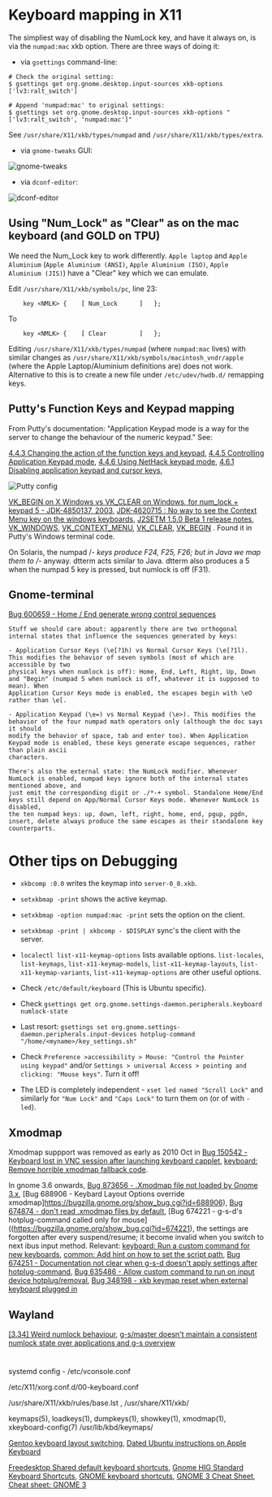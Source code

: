 # Keyboard mapping in X11

The simpliest way of disabling the NumLock key, and have it always on, is via
the `numpad:mac` xkb option. There are three ways of doing it:

- via `gsettings` command-line:

```
# Check the original setting:
$ gsettings get org.gnome.desktop.input-sources xkb-options
['lv3:ralt_switch']

# Append 'numpad:mac' to original settings:
$ gsettings set org.gnome.desktop.input-sources xkb-options "['lv3:ralt_switch', 'numpad:mac']"
```

See `/usr/share/X11/xkb/types/numpad` and `/usr/share/X11/xkb/types/extra`.


- via `gnome-tweaks` GUI:

![gnome-tweaks](Screenshot-gnome-tweaks.png)

- via `dconf-editor`:

![dconf-editor](Screenshot-dconf.png)

## Using "Num_Lock" as "Clear" as on the mac keyboard (and GOLD on TPU)

We need the Num_Lock key to work differently. `Apple laptop` and `Apple Aluminium` (`Apple Aluminium (ANSI)`, `Apple Aluminium (ISO)`,
`Apple Aluminium (JIS)`) have a "Clear" key which we can emulate.

Edit `/usr/share/X11/xkb/symbols/pc`, line 23:

```
    key <NMLK> {	[ Num_Lock 		]	};
```

To

```
    key <NMLK> {	[ Clear 		]	};
```

Editing `/usr/share/X11/xkb/types/numpad` (where `numpad:mac` lives) with similar changes as `/usr/share/X11/xkb/symbols/macintosh_vndr/apple`
(where the Apple Laptop/Aluminium definitions are) does not work. Alternative to this is to create a new file under `/etc/udev/hwdb.d/` remapping keys.

## Putty's Function Keys and Keypad mapping

From Putty's documentation: "Application Keypad mode is a way for the server to change the behaviour of the numeric keypad." See:

[4.4.3 Changing the action of the function keys and keypad](https://documentation.help/PuTTY/config-funkeys.html),
[4.4.5 Controlling Application Keypad mode](https://documentation.help/PuTTY/config-appkeypad.html),
[4.4.6 Using NetHack keypad mode](https://documentation.help/PuTTY/config-nethack.html),
[4.6.1 Disabling application keypad and cursor keys](https://documentation.help/PuTTY/config-features-application.html#S4.6.1),

![Putty config](Screenshot-putty-config.png)

[VK_BEGIN on X Windows vs VK_CLEAR on Windows, for num_lock + keypad 5 - JDK-4850137, 2003](https://bugs.java.com/bugdatabase/view_bug.do?bug_id=4850137),
[JDK-4620715 : No way to see the Context Menu key on the windows keyboards](https://bugs.java.com/bugdatabase/view_bug.do?bug_id=4620715),
[J2SETM 1.5.0 Beta 1 release notes](https://docs.oracle.com/cd/E17802_01/j2se/j2se/1.5.0/jcp/beta1/),
[VK_WINDOWS](https://docs.oracle.com/cd/E17802_01/j2se/j2se/1.5.0/jcp/beta1/apidiffs/java/awt/event/KeyEvent.html#VK_WINDOWS),
[VK_CONTEXT_MENU](https://docs.oracle.com/cd/E17802_01/j2se/j2se/1.5.0/jcp/beta1/apidiffs/java/awt/event/KeyEvent.html#VK_CONTEXT_MENU),
[VK_CLEAR](https://docs.oracle.com/cd/E17802_01/j2se/j2se/1.5.0/jcp/beta1/apidiffs/java/awt/event/KeyEvent.html#VK_CLEAR),
[VK_BEGIN](https://docs.oracle.com/cd/E17802_01/j2se/j2se/1.5.0/jcp/beta1/apidiffs/java/awt/event/KeyEvent.html#VK_BEGIN)
. Found it in Putty's Windows terminal code.

On Solaris, the numpad /*- keys produce F24, F25, F26;  but in
Java we map them to /*- anyway.  dtterm acts similar to Java. dtterm also
produces a 5 when the numpad 5 key is pressed, but numlock is off (F31).

## Gnome-terminal

[Bug 600659 - Home / End generate wrong control sequences](https://bugzilla.gnome.org/show_bug.cgi?id=600659#c38)

```
Stuff we should care about: apparently there are two orthogonal internal states that influence the sequences generated by keys:

- Application Cursor Keys (\e[?1h) vs Normal Cursor Keys (\e[?1l). This modifies the behavior of seven symbols (most of which are accessible by two
physical keys when numlock is off): Home, End, Left, Right, Up, Down and "Begin" (numpad 5 when numlock is off, whatever it is supposed to mean). When
Application Cursor Keys mode is enabled, the escapes begin with \eO rather than \e[.

- Application Keypad (\e=) vs Normal Keypad (\e>). This modifies the behavior of the four numpad math operators only (although the doc says it should
modify the behavior of space, tab and enter too). When Application Keypad mode is enabled, these keys generate escape sequences, rather than plain ascii
characters.

There's also the external state: the NumLock modifier. Whenever NumLock is enabled, numpad keys ignore both of the internal states mentioned above, and
just emit the corresponding digit or ./*-+ symbol. Standalone Home/End keys still depend on App/Normal Cursor Keys mode. Whenever NumLock is disabled,
the ten numpad keys: up, down, left, right, home, end, pgup, pgdn, insert, delete always produce the same escapes as their standalone key counterparts.
```

# Other tips on Debugging

- `xkbcomp :0.0` writes the keymap into `server-0_0.xkb`.

- `setxkbmap -print` shows the active keymap.

- `setxkbmap -option numpad:mac -print` sets the option on the client.

- `setxkbmap -print | xkbcomp - $DISPLAY` sync's the client with the server.

- `localectl list-x11-keymap-options` lists available options. `list-locales`, `list-keymaps`, `list-x11-keymap-models`, `list-x11-keymap-layouts`,
`list-x11-keymap-variants`, `list-x11-keymap-options` are other useful options.

- Check `/etc/default/keyboard` (This is Ubuntu specific).

- Check `gsettings get org.gnome.settings-daemon.peripherals.keyboard numlock-state`

- Last resort: `gsettings set org.gnome.settings-daemon.peripherals.input-devices hotplug-command "/home/<myname>/key_settings.sh"`

- Check `Preference >accessibility > Mouse: "Control the Pointer using keypad"` and/or `Settings > universal Access > pointing and clicking: "Mouse keys"`.
Turn it off!

- The LED is completely independent - `xset led named "Scroll Lock"` and similarly for `"Num Lock"` and  `"Caps Lock"` to turn them on (or of with `-led`).

## Xmodmap

Xmodmap suppport was removed as early as 2010 Oct in
[Bug 150542 - Keyboard lost in VNC session after launching keyboard capplet](https://bugzilla.gnome.org/show_bug.cgi?id=150542),
[keyboard: Remove horrible xmodmap fallback code](https://gitlab.gnome.org/GNOME/gnome-settings-daemon/-/commit/4239cb8a5d73af79d2cdf0f294a33d31fbbb9afe).

In gnome 3.6 onwards,
[Bug 873656 - .Xmodmap file not loaded by Gnome 3.x](https://bugzilla.redhat.com/show_bug.cgi?id=873656),
[Bug 688906 - Keybard Layout Options override xmodmap]https://bugzilla.gnome.org/show_bug.cgi?id=688906),
[Bug 674874 - don't read .xmodmap files by default](https://bugzilla.gnome.org/show_bug.cgi?id=674874),
[Bug 674221 - g-s-d's hotplug-command called only for mouse]((https://bugzilla.gnome.org/show_bug.cgi?id=674221),
the settings are forgotten after every suspend/resume; it become invalid when you switch to next ibus input method.
Relevant: [keyboard: Run a custom command for new keyboards](https://gitlab.gnome.org/GNOME/gnome-settings-daemon/-/commit/a90f42b0cd0d235f72f24ef4a59ff422351ecdda),
[common: Add hint on how to set the script path](https://gitlab.gnome.org/GNOME/gnome-settings-daemon/-/blob/a90f42b0cd0d235f72f24ef4a59ff422351ecdda/plugins/common/input-device-example.sh), [Bug 674251 - Documentation not clear when g-s-d doesn't apply settings after hotplug-command](https://bugzilla.gnome.org/show_bug.cgi?id=674251), [Bug 635486 - Allow custom command to run on input device hotplug/removal](https://bugzilla.gnome.org/show_bug.cgi?id=635486),
[Bug 348198 - xkb keymap reset when external keyboard plugged in](https://bugs.kde.org/show_bug.cgi?id=348198)

## Wayland

[[3.34] Weird numlock behaviour](https://gitlab.gnome.org/GNOME/mutter/-/issues/769), [g-s/master doesn't maintain a consistent numlock state over applications and g-s overview](https://gitlab.gnome.org/GNOME/mutter/-/issues/714)

#

systemd config - /etc/vconsole.conf

/etc/X11/xorg.conf.d/00-keyboard.conf

/usr/share/X11/xkb/rules/base.lst , /usr/share/X11/xkb/

keymaps(5), loadkeys(1), dumpkeys(1), showkey(1), xmodmap(1), xkeyboard-config(7)
/usr/lib/kbd/keymaps/

[Gentoo keyboard layout switching](https://wiki.gentoo.org/wiki/Keyboard_layout_switching),
[Dated Ubuntu instructions on Apple Keyboard](https://help.ubuntu.com/community/AppleKeyboard)

[Freedesktop Shared default keyboard shortcuts](https://www.freedesktop.org/wiki/Specifications/default-keys-spec/),
[Gnome HIG Standard Keyboard Shortcuts](https://developer.gnome.org/hig/reference/keyboard.html),
[GNOME keyboard shortcuts](https://www.redhat.com/sysadmin/gnome-keyboard-shortcuts),
[GNOME 3 Cheat Sheet](https://wiki.gnome.org/Gnome3CheatSheet),
[Cheat sheet: GNOME 3](https://opensource.com/downloads/cheat-sheet-gnome-3)